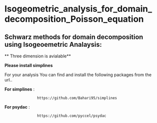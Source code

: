 # Isogeometric_analysis_for_domain_decomposition_Poisson_equation

## Schwarz methods for domain decomposition using Isogeoemetric Analaysis:

** Three dimension is avialable**

**Please install simplines**

For your analysis You can find and install the following packages from the url..

**For simplines** :
                
                   https://github.com/Bahari95/simplines


**For psydac** : 

                   https://github.com/pyccel/psydac
